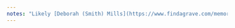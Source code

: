 ```yaml
--- 
notes: "Likely [Deborah (Smith) Mills](https://www.findagrave.com/memorial/78770568/deborah-mills) (02 Dec 1768, Smithtown NY to 13 Jun 1882, Clarence NY), who married William Mills on 08 Jun 1819."
---
```

